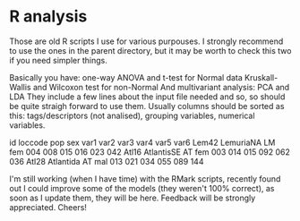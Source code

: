 # R analysis

Those are old R scripts I use for various purpouses.
I strongly recommend to use the ones in the parent directory, but it may be worth to check this two if you need simpler things.

Basically you have:
one-way ANOVA and t-test for Normal data
Kruskall-Wallis and Wilcoxon test for non-Normal
And multivariant analysis: PCA and LDA
They include a few lines about the input file needed and so, so should be quite straigh forward to use them.
Usually columns should be sorted as this: tags/descriptors (not analised), grouping variables, numerical variables.

  id  loccode  pop sex var1  var2  var3  var4  var5  var6
  Lem42 LemuriaNA LM fem 004 008 015 016 023 042
  Atl16 AtlantisSE AT fem 003 014 015 092 062 036
  Atl28 Atlantida AT mal  013 021 034 055 089 144

I'm still working (when I have time) with the RMark scripts, recently found out I could improve some of the models (they weren't 100% correct), as soon as I update them, they will be here. Feedback will be strongly appreciated.
Cheers!
